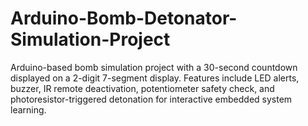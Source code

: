 # Arduino-Bomb-Detonator-Simulation-Project
Arduino-based bomb simulation project with a 30-second countdown displayed on a 2-digit 7-segment display. Features include LED alerts, buzzer, IR remote deactivation, potentiometer safety check, and photoresistor-triggered detonation for interactive embedded system learning.
